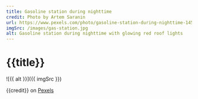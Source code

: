 ```yaml
---
title: Gasoline station during nighttime
credit: Photo by Artem Saranin
url: https://www.pexels.com/photo/gasoline-station-during-nighttime-1453781/
imgSrc: /images/gas-station.jpg
alt: Gasoline station during nighttime with glowing red roof lights
---
```


# {{title}}

![{{ alt }}]({{ imgSrc }})

{{credit}} on [Pexels]({{url}})